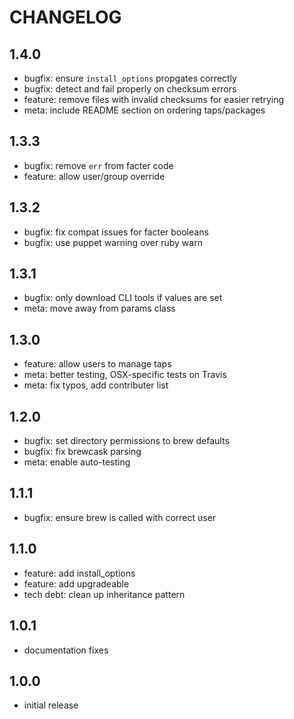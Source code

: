 # CHANGELOG

## 1.4.0
- bugfix: ensure `install_options` propgates correctly
- bugfix: detect and fail properly on checksum errors
- feature: remove files with invalid checksums for easier retrying
- meta: include README section on ordering taps/packages

## 1.3.3
- bugfix: remove `err` from facter code
- feature: allow user/group override

## 1.3.2
- bugfix: fix compat issues for facter booleans
- bugfix: use puppet warning over ruby warn

## 1.3.1
- bugfix: only download CLI tools if values are set
- meta: move away from params class

## 1.3.0
- feature: allow users to manage taps
- meta: better testing, OSX-specific tests on Travis
- meta: fix typos, add contributer list

## 1.2.0
- bugfix: set directory permissions to brew defaults
- bugfix: fix brewcask parsing
- meta: enable auto-testing

## 1.1.1
- bugfix: ensure brew is called with correct user

## 1.1.0
- feature: add install_options
- feature: add upgradeable
- tech debt: clean up inheritance pattern

## 1.0.1
- documentation fixes

## 1.0.0
- initial release
